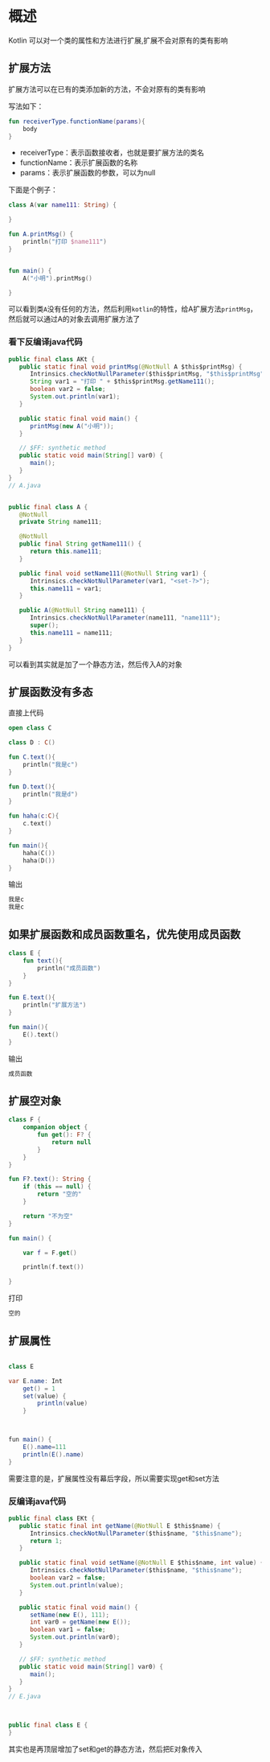 # 概述
Kotlin 可以对一个类的属性和方法进行扩展,扩展不会对原有的类有影响

## 扩展方法

扩展方法可以在已有的类添加新的方法，不会对原有的类有影响

写法如下：

```kotlin 
fun receiverType.functionName(params){
    body
}
```
* receiverType：表示函数接收者，也就是要扩展方法的类名
* functionName：表示扩展函数的名称
* params：表示扩展函数的参数，可以为null
  
下面是个例子：

```kotlin 
class A(var name111: String) {

}

fun A.printMsg() {
    println("打印 $name111")
}


fun main() {
    A("小明").printMsg()

}
```

可以看到类`A`没有任何的方法，然后利用`kotlin`的特性，给A扩展方法`printMsg`，然后就可以通过A的对象去调用扩展方法了

### 看下反编译java代码

```java
public final class AKt {
   public static final void printMsg(@NotNull A $this$printMsg) {
      Intrinsics.checkNotNullParameter($this$printMsg, "$this$printMsg");
      String var1 = "打印 " + $this$printMsg.getName111();
      boolean var2 = false;
      System.out.println(var1);
   }

   public static final void main() {
      printMsg(new A("小明"));
   }

   // $FF: synthetic method
   public static void main(String[] var0) {
      main();
   }
}
// A.java


public final class A {
   @NotNull
   private String name111;

   @NotNull
   public final String getName111() {
      return this.name111;
   }

   public final void setName111(@NotNull String var1) {
      Intrinsics.checkNotNullParameter(var1, "<set-?>");
      this.name111 = var1;
   }

   public A(@NotNull String name111) {
      Intrinsics.checkNotNullParameter(name111, "name111");
      super();
      this.name111 = name111;
   }
}
```

可以看到其实就是加了一个静态方法，然后传入A的对象

## 扩展函数没有多态
直接上代码

```kotlin 
open class C

class D : C()

fun C.text(){
    println("我是c")
}

fun D.text(){
    println("我是d")
}

fun haha(c:C){
    c.text()
}

fun main(){
    haha(C())
    haha(D())
}
```
输出

```kotlin 
我是c
我是c
```

## 如果扩展函数和成员函数重名，优先使用成员函数

```kotlin 
class E {
    fun text(){
        println("成员函数")
    }
}

fun E.text(){
    println("扩展方法")
}

fun main(){
    E().text()
}
```
输出

```kotlin
成员函数
```

## 扩展空对象

```kotlin 
class F {
    companion object {
        fun get(): F? {
            return null
        }
    }
}

fun F?.text(): String {
    if (this == null) {
        return "空的"
    }

    return "不为空"
}

fun main() {

    var f = F.get()

    println(f.text())

}
```
打印

```kotlin 
空的 
```

## 扩展属性

```java

class E

var E.name: Int
    get() = 1
    set(value) {
        println(value)
    }



fun main() {
    E().name=111
    println(E().name)
}
```

需要注意的是，扩展属性没有幕后字段，所以需要实现get和set方法

### 反编译java代码

```java
public final class EKt {
   public static final int getName(@NotNull E $this$name) {
      Intrinsics.checkNotNullParameter($this$name, "$this$name");
      return 1;
   }

   public static final void setName(@NotNull E $this$name, int value) {
      Intrinsics.checkNotNullParameter($this$name, "$this$name");
      boolean var2 = false;
      System.out.println(value);
   }

   public static final void main() {
      setName(new E(), 111);
      int var0 = getName(new E());
      boolean var1 = false;
      System.out.println(var0);
   }

   // $FF: synthetic method
   public static void main(String[] var0) {
      main();
   }
}
// E.java



public final class E {
}
```

其实也是再顶层增加了set和get的静态方法，然后把E对象传入






